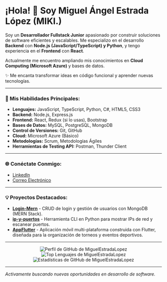 # ¡Hola! 👋 Soy Miguel Ángel Estrada López (MIKI.)

Soy un **Desarrollador Fullstack Junior** apasionado por construir soluciones de software eficientes y escalables. Me especializo en el desarrollo **Backend** con **Node.js (JavaScript/TypeScript) y Python**, y tengo experiencia en el **Frontend** con **React**.

Actualmente me encuentro ampliando mis conocimientos en **Cloud Computing (Microsoft Azure)** y bases de datos.

✨ Me encanta transformar ideas en código funcional y aprender nuevas tecnologías.

---

### 🚀 Mis Habilidades Principales:

* **Lenguajes:** JavaScript, TypeScript, Python, C#, HTML5, CSS3
* **Backend:** Node.js, Express.js
* **Frontend:** React, Redux (si lo usas), Bootstrap
* **Bases de Datos:** MySQL, PostgreSQL, MongoDB
* **Control de Versiones:** Git, GitHub
* **Cloud:** Microsoft Azure (Básico)
* **Metodologías:** Scrum, Metodologías Ágiles
* **Herramientas de Testing API:** Postman, Thunder Client

---

### 🌐 Conéctate Conmigo:

* [LinkedIn](https://www.linkedin.com/in/miguel-%C3%A1ngel-estrada-l%C3%B3pez-721213224/)
* [Correo Electrónico](mailto:maestralopez766@gmail.com)

---

### 💡 Proyectos Destacados:

* **[Login-Mern](https://github.com/MIKI0w0/Login-Mern)** - CRUD de login y gestión de usuarios con MongoDB (MERN Stack).
* **[ip-y-puertos](https://github.com/MIKI0w0/ip-y-puertos)** - Herramienta CLI en Python para mostrar IPs de red y escanear puertos.
* **[AppFlutter](https://github.com/MIKI0w0/AppFlutter)** - Aplicación móvil multi-plataforma construida con Flutter, diseñada para la organización de torneos y eventos deportivos.

---

<p align="center">
    <img src="https://komarev.com/ghpvc/?username=MiguelEstradaLopez&style=for-the-badge&color=blue" alt="Perfil de GitHub de MiguelEstradaLopez" />
    <br> <img src="https://github-readme-stats.vercel.app/api/top-langs/?username=MiguelEstradaLopez&layout=compact&hide_title=true&theme=vue&hide=html,css,shell" alt="Top Lenguajes de MiguelEstradaLopez" />
    <img src="https://github-readme-stats.vercel.app/api?username=MiguelEstradaLopez&show_icons=true&theme=vue&hide_title=true&include_all_commits=true" alt="Estadísticas de GitHub de MiguelEstradaLopez" />
</p>

---

_Activamente buscando nuevas oportunidades en desarrollo de software._
